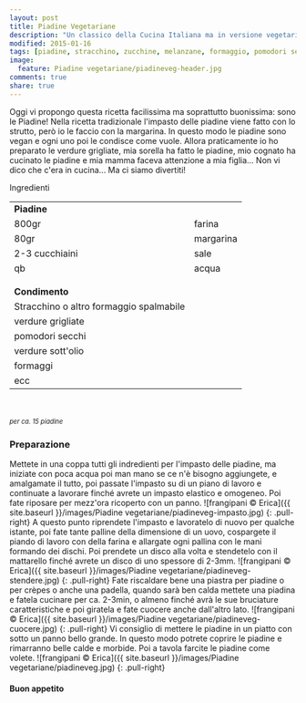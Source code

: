 ```yaml
---
layout: post
title: Piadine Vegetariane
description: "Un classico della Cucina Italiana ma in versione vegetariana..."
modified: 2015-01-16
tags: [piadine, stracchino, zucchine, melanzane, formaggio, pomodori secchi, vegetariano, vegan]
image:
  feature: Piadine vegetariane/piadineveg-header.jpg
comments: true
share: true
---
```


Oggi vi propongo questa ricetta facilissima ma soprattutto buonissima: sono le Piadine! Nella ricetta tradizionale l'impasto delle piadine viene fatto con lo strutto, però io le faccio con la margarina. In questo modo le piadine sono vegan e ogni uno poi le condisce come vuole. Allora praticamente io ho preparato le verdure grigliate, mia sorella ha fatto le piadine, mio cognato ha cucinato le piadine e mia mamma faceva attenzione a mia figlia... Non vi dico che c'era in cucina... Ma ci siamo divertiti!


<div class="ingredients">
  <div class="ingredients-title">Ingredienti</div>
  <table>
    <tbody>
      <tr>
        <td colspan="2"><b>Piadine</b></td>
      </tr>
      <tr>
        <td>800gr</td>
        <td>farina</td>
      </tr>
      <tr>
        <td>80gr</td>
        <td>margarina</td>
      </tr>
      <tr>
        <td>2-3 cucchiaini</td>
        <td>sale</td>
      </tr>
      <tr>
        <td>qb</td>
        <td>acqua</td>
      </tr>
      <tr style="height: 15px;"></tr>
      <tr>          
        <td colspan="2"><b>Condimento</b></td>
      </tr>
      <tr>
        <td>Stracchino o altro formaggio spalmabile</td>
      </tr>
      <tr>      
        <td>verdure grigliate</td>
      </tr>
      <tr>      
        <td>pomodori secchi</td>
      </tr>
      <tr>
        <td>verdure sott'olio</td>
      </tr>
      <tr>      
        <td>formaggi</td>
      </tr>
      <tr>      
        <td>ecc</td>   
      </tr>
    </tbody>
  </table>
  <br></br>
  <i class="pull-right" style="font-size: 80%;">per ca. 15 piadine</i>
</div>


<h3>
  <font color="grey">
    <i class="icon-cogs"></i>
  </font> Preparazione
</h3>

Mettete in una coppa tutti gli indredienti per l'impasto delle piadine, ma iniziate con poca acqua poi man mano se ce n'è bisogno aggiungete, e amalgamate il tutto, poi passate l'impasto su di un piano di lavoro e continuate a lavorare finché avrete un impasto elastico e omogeneo. Poi fate riposare per mezz'ora ricoperto con un panno.
![frangipani © Erica]({{ site.baseurl }}/images/Piadine vegetariane/piadineveg-impasto.jpg)
{: .pull-right}
A questo punto riprendete l'impasto e lavoratelo di nuovo per qualche istante, poi fate tante palline della dimensione di un uovo, cospargete il piando di lavoro con della farina e allargate ogni pallina con le mani formando dei dischi. Poi prendete un disco alla volta e stendetelo con il mattarello finché avrete un disco di uno spessore di 2-3mm.
![frangipani © Erica]({{ site.baseurl }}/images/Piadine vegetariane/piadineveg-stendere.jpg)
{: .pull-right}
Fate riscaldare bene una piastra per piadine o per crèpes o anche una padella, quando sarà ben calda mettete una piadina e fatela cucinare per ca. 2-3min, o almeno finché avrà le sue bruciature caratteristiche e poi giratela e fate cuocere anche dall'altro lato.
![frangipani © Erica]({{ site.baseurl }}/images/Piadine vegetariane/piadineveg-cuocere.jpg)
{: .pull-right}
Vi consiglio di mettere le piadine in un piatto con sotto un panno bello grande. In questo modo potrete coprire le piadine e rimarranno belle calde e morbide. Poi a tavola farcite le piadine come volete. 
![frangipani © Erica]({{ site.baseurl }}/images/Piadine vegetariane/piadineveg.jpg)
{: .pull-right}

<h4>Buon appetito
  <font color="red">
    <i class="icon-smile"></i>
  </font>
</h4>
